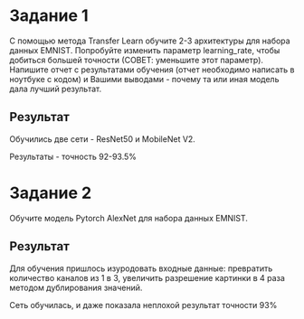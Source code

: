 # Задание 1

С помощью метода Transfer Learn обучите 2-3 архитектуры для набора данных EMNIST. Попробуйте изменить параметр learning_rate, чтобы добиться большей точности (СОВЕТ: уменьшите этот параметр). Напишите отчет с результатами обучения (отчет необходимо написать в ноутбуке с кодом) и Вашими выводами  - почему та или иная модель дала лучший результат.

## Результат
Обучились две сети - ResNet50 и MobileNet V2.

Результаты - точность 92-93.5%

# Задание 2

Обучите модель Pytorch AlexNet  для набора данных EMNIST. 

## Результат

Для обучения пришлось изуродовать входные данные: превратить количество каналов из 1 в 3, увеличить разрешение картинки в 4 раза методом дублирования значений.

Сеть обучилась, и даже показала неплохой результат точности 93%
